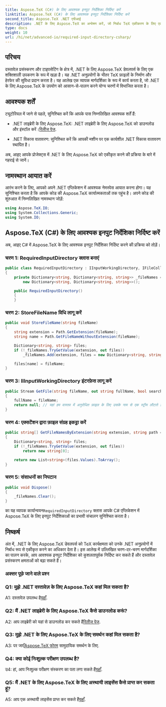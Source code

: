 ```yaml
---
title: Aspose.TeX (C#) के लिए आवश्यक इनपुट निर्देशिका निर्दिष्ट करें
linktitle: Aspose.TeX (C#) के लिए आवश्यक इनपुट निर्देशिका निर्दिष्ट करें
second_title: Aspose.TeX .NET एपीआई
description: .NET के लिए Aspose.TeX का अन्वेषण करें, जो निर्बाध TeX एकीकरण के लिए एक मजबूत लाइब्रेरी है। हमारे चरण-दर-चरण मार्गदर्शिका का पालन करें.
type: docs
weight: 10
url: /hi/net/advanced-io/required-input-directory-csharp/
---
```

## परिचय

दस्तावेज़ प्रसंस्करण और टाइपसेटिंग के क्षेत्र में, .NET के लिए Aspose.TeX डेवलपर्स के लिए एक शक्तिशाली उपकरण के रूप में खड़ा है। यह .NET अनुप्रयोगों के भीतर TeX फ़ाइलों के निर्माण और हेरफेर की सुविधा प्रदान करता है। यह आलेख एक व्यापक मार्गदर्शिका के रूप में कार्य करता है, जो .NET के लिए Aspose.TeX के उपयोग को आसान-से-पालन करने योग्य चरणों में विभाजित करता है।

## आवश्यक शर्तें

ट्यूटोरियल में जाने से पहले, सुनिश्चित करें कि आपके पास निम्नलिखित आवश्यक शर्तें हैं:

-  .NET लाइब्रेरी के लिए Aspose.TeX: .NET लाइब्रेरी के लिए Aspose.TeX को डाउनलोड और इंस्टॉल करें।[रिलीज पेज](https://releases.aspose.com/tex/net/).

- .NET विकास वातावरण: सुनिश्चित करें कि आपकी मशीन पर एक कार्यशील .NET विकास वातावरण स्थापित है।

अब, आइए आपके प्रोजेक्ट्स में .NET के लिए Aspose.TeX को एकीकृत करने की प्रक्रिया के बारे में गहराई से जानें।

## नामस्थान आयात करें

आरंभ करने के लिए, आपको अपने .NET एप्लिकेशन में आवश्यक नेमस्पेस आयात करना होगा। यह सुनिश्चित करता है कि आपके कोड की Aspose.TeX कार्यात्मकताओं तक पहुंच है। अपने कोड की शुरुआत में निम्नलिखित नामस्थान जोड़ें:

```csharp
using Aspose.TeX.IO;
using System.Collections.Generic;
using System.IO;
```

## Aspose.TeX (C#) के लिए आवश्यक इनपुट निर्देशिका निर्दिष्ट करें

अब, आइए C# में Aspose.TeX के लिए आवश्यक इनपुट निर्देशिका निर्दिष्ट करने की प्रक्रिया को तोड़ें।

### चरण 1: RequiredInputDirectory क्लास बनाएं

```csharp
public class RequiredInputDirectory : IInputWorkingDirectory, IFileCollector
{
    private Dictionary<string, Dictionary<string, string>> _fileNames =
        new Dictionary<string, Dictionary<string, string>>();

    public RequiredInputDirectory()
    {
    }
```

### चरण 2: StoreFileName विधि लागू करें

```csharp
public void StoreFileName(string fileName)
{
    string extension = Path.GetExtension(fileName);
    string name = Path.GetFileNameWithoutExtension(fileName);

    Dictionary<string, string> files;
    if (!_fileNames.TryGetValue(extension, out files))
        _fileNames.Add(extension, files = new Dictionary<string, string>());

    files[name] = fileName;
}
```

### चरण 3: IIInputWorkingDirectory इंटरफ़ेस लागू करें

```csharp
public Stream GetFile(string fileName, out string fullName, bool searchSubdirectories = false)
{
    fullName = fileName;
    return null; // यहां हम वास्तव में अनुरोधित फ़ाइल के लिए उसके नाम से एक स्ट्रीम लौटाते हैं।
}
```

### चरण 4: एक्सटेंशन द्वारा फ़ाइल संग्रह इकट्ठा करें

```csharp
public string[] GetFileNamesByExtension(string extension, string path = null)
{
    Dictionary<string, string> files;
    if (!_fileNames.TryGetValue(extension, out files))
        return new string[0];

    return new List<string>(files.Values).ToArray();
}
```

### चरण 5: संसाधनों का निपटान

```csharp
public void Dispose()
{
    _fileNames.Clear();
}
```

 का यह व्यापक कार्यान्वयन`RequiredInputDirectory` क्लास आपके C# एप्लिकेशन में Aspose.TeX के लिए इनपुट निर्देशिकाओं का प्रभावी संचालन सुनिश्चित करता है।

## निष्कर्ष

अंत में, .NET के लिए Aspose.TeX डेवलपर्स को TeX कार्यक्षमता को उनके .NET अनुप्रयोगों में निर्बाध रूप से एकीकृत करने का अधिकार देता है। इस आलेख में उल्लिखित चरण-दर-चरण मार्गदर्शिका का पालन करके, आप आवश्यक इनपुट निर्देशिका को कुशलतापूर्वक निर्दिष्ट कर सकते हैं और दस्तावेज़ प्रसंस्करण क्षमताओं को बढ़ा सकते हैं।

### अक्सर पूछे जाने वाले प्रश्न

### Q1: मुझे .NET दस्तावेज़ के लिए Aspose.TeX कहां मिल सकता है?

 A1: दस्तावेज़ उपलब्ध है[यहाँ](https://reference.aspose.com/tex/net/).

### Q2: मैं .NET लाइब्रेरी के लिए Aspose.TeX कैसे डाउनलोड करूं?

 A2: आप लाइब्रेरी को यहां से डाउनलोड कर सकते हैं[रिलीज पेज](https://releases.aspose.com/tex/net/).

### Q3: मुझे .NET के लिए Aspose.TeX के लिए समर्थन कहां मिल सकता है?

 A3: पर जाएँ[Aspose.TeX फोरम](https://forum.aspose.com/c/tex/47) सामुदायिक समर्थन के लिए.

### Q4: क्या कोई निःशुल्क परीक्षण उपलब्ध है?

उ4: हां, आप निःशुल्क परीक्षण संस्करण का पता लगा सकते हैं[यहाँ](https://releases.aspose.com/).

### Q5: मैं .NET के लिए Aspose.TeX के लिए अस्थायी लाइसेंस कैसे प्राप्त कर सकता हूं?

 A5: आप एक अस्थायी लाइसेंस प्राप्त कर सकते हैं[यहाँ](https://purchase.aspose.com/temporary-license/).